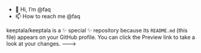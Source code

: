 - 👋 Hi, I’m @faq
- 📫 How to reach me @faq


keeptala/keeptala is a ✨ special ✨ repository because its `README.md` (this file) appears on your GitHub profile.
You can click the Preview link to take a look at your changes.
--->
